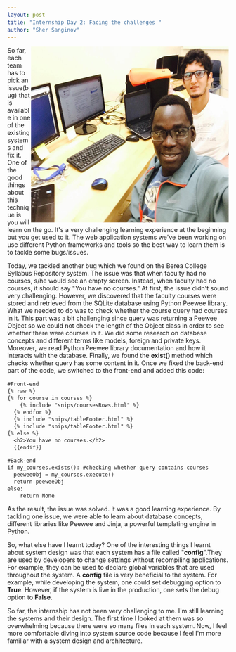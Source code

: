 ```yaml
---
layout: post
title: "Internship Day 2: Facing the challenges "
author: "Sher Sanginov"
---
```



<img class="img-responsive" src="/assets/img/intern2.jpg" alt="Drawing" style="width: 450px; height: 400px; display: block; float:right; ">

So far, each team has to pick an issue(bug) that is available in one of the existing systems and fix it. One of the good things about this technique is you will learn on the go. It's a very challenging learning experience at the beginning but you get used to it. The web application systems we've been working on use different Python frameworks and tools so the best way to learn them is to tackle some bugs/issues.

Today, we tackled another bug which we found on the Berea College Syllabus Repository system. The issue was that when faculty had no courses, s/he would see an empty screen. Instead, when faculty had no courses, it should say      "You have no courses."  At first, the issue didn't sound very challenging. However, we discovered that the faculty courses were stored and retrieved from the SQLite database using Python Peewee library. What we needed to do was to check whether the course query had courses in it. This part was a bit challenging since query was returning a Peewee Object  so we could not check the length of the Object class in order to see whether there were courses in it. We did some research on database concepts and different terms like models, foreign and private keys. Moreover, we read Python Peewee library documentation and how it interacts with the database. Finally, we found the <b> exist() </b> method which checks whether query has some content in it. Once we fixed the back-end part of the code, we switched to the front-end and added this code:
```
#Front-end
{% raw %}
{% for course in courses %}
    {% include "snips/coursesRows.html" %}
  {% endfor %}
  {% include "snips/tableFooter.html" %}
  {% include "snips/tableFooter.html" %}
{% else %}
  <h2>You have no courses.</h2>
  {{endif}}

```
```
#Back-end
if my_courses.exists(): #checking whether query contains courses
  peeweeObj = my_courses.execute()
  return peeweeObj
else:
    return None
```
As the result, the issue was solved. It was a good learning experience. By tackling one issue, we were able to learn about database concepts, different libraries like Peewee and Jinja, a powerful templating engine in Python.

So, what else have I learnt today?
One of the interesting things I learnt about system design was that each system has a file called "**config**".They are used by developers to change settings without recompiling applications. For example, they can be used to declare global variables that are used throughout the system. A **config** file is very beneficial to the system. For example, while developing the system, one could set debugging option to **True**. However, if the system is live in the production, one sets the debug option to **False**.

So far, the internship has not been very challenging to me. I'm still learning the systems and their design. The first time I looked at them was so overwhelming because there were so many files in each system. Now, I feel more comfortable diving into system source code because I feel I'm more familiar with a system design and architecture.
